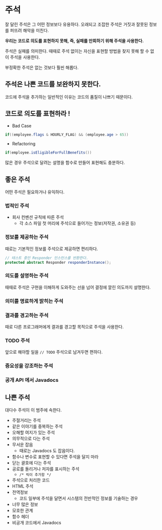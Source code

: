 # 주석

잘 달린 주석은 그 어떤 정보보다 유용하다. 오래되고 조잡한 주석은 거짓과 잘못된 정보를 퍼뜨려 해악을 미친다.

__우리는 코드로 의도를 표현하지 못해, 즉, 실패를 만회하기 위해 주석을 사용한다.__

주석은 실패를 의미한다. 때때로 주석 없이는 자신을 표현할 방법을 찾지 못해 할 수 없이 주석을 사용한다.

부정확한 주석은 없는 것보다 훨씬 해롭다.

## 주석은 나쁜 코드를 보완하지 못한다.

코드에 주석을 추가하는 일반적인 이유는 코드의 품질이 나쁘기 때문이다.

## 코드로 의도를 표현하라 !

- Bad Case

```java
if((employee.flags & HOURLY_FLAG) && (employee.age > 65))
```

- Refactoring

```java
if(employee.isEligibleForFullBenefits())
```

많은 경우 주석으로 달려는 설명을 함수로 만들어 표현해도 충분하다.

## 좋은 주석

어떤 주석은 필요하거나 유익하다.

### 법적인 주석

- 회사 컨벤션 규칙에 따른 주석
  - 각 소스 파일 첫 머리에 주석으로 들어가는 정보(저작권, 소유권 등)

### 정보를 제공하는 주석

때로는 기본적인 정보를 주석으로 제공하면 편리하다.

```java
// 테스트 중인 Responder 인스턴스를 반환한다.
protected abstract Responder responderInstance();
```

### 의도를 설명하는 주석

때때로 주석은 구현을 이해하게 도와주는 선을 넘어 결정에 깔린 의도까지 설명한다.

### 의미를 명료하게 밝히는 주석


### 결과를 경고하는 주석

때로 다른 프로그래머에게 결과를 경고할 목적으로 주석을 사용한다.

### TODO 주석

앞으로 해야할 일을 `// TODO` 주석으로 남겨두면 편하다.

### 중요성을 강조하는 주석

### 공개 API 에서 Javadocs

## 나쁜 주석

대다수 주석이 이 범주에 속한다. 

- 주절거리는 주석
- 같은 이야기를 중복하는 주석
- 오해할 여지가 있는 주석
- 의무적으로 다는 주석
- 무서운 잡음
  - 때로는 Javadocs 도 잡음이다.
- 함수나 변수로 표현할 수 있다면 주석을 달지 마라
- 닫는 괄호에 다는 주석
- 공로를 돌리거나 저자를 표시하는 주석
  - `/* 릭이 추가함 */`
- 주석으로 처리한 코드
- HTML 주석
- 전역정보
  - 코드 일부에 주석을 달면서 시스템의 전반적인 정보를 기술하는 경우
- 너무 많은 정보
- 모호한 관계
- 함수 헤더
- 비공개 코드에서 Javadocs
